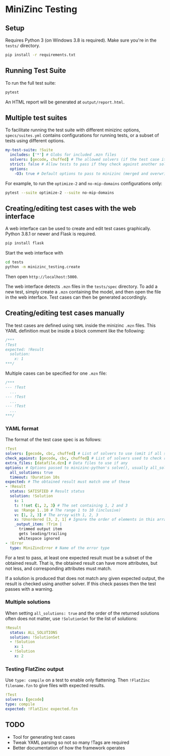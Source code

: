 MiniZinc Testing
================

## Setup

Requires Python 3 (on Windows 3.8 is required). Make sure you're in the `tests/` directory.

```sh
pip install -r requirements.txt
```

## Running Test Suite

To run the full test suite:

```sh
pytest
```

An HTML report will be generated at `output/report.html`.

## Multiple test suites

To facilitate running the test suite with different minizinc options, `specs/suites.yml` contains configurations for running tests, or a subset of tests using different options.

```yaml
my-test-suite: !Suite
  includes: ['*'] # Globs for included .mzn files
  solvers: [gecode, chuffed] # The allowed solvers (if the test case itself specifies a different solver it will be skipped)
  strict: false # Allow tests to pass if they check against another solver (default true)
  options:
    -O3: true # Default options to pass to minizinc (merged and overwritten by individual test cases)
```

For example, to run the `optimize-2` and `no-mip-domains` configurations only:

```sh
pytest --suite optimize-2 --suite no-mip-domains
```

## Creating/editing test cases with the web interface

A web interface can be used to create and edit test cases graphically. Python 3.8.1 or newer and Flask is required.

```sh
pip install flask
```

Start the web interface with

```sh
cd tests
python -m minizinc_testing.create
```

Then open `http://localhost:5000`.

The web interface detects `.mzn` files in the `tests/spec` directory. To add a new test, simply create a `.mzn` containing the model, and then open the file in the web interface. Test cases can then be generated accordingly.

## Creating/editing test cases manually

The test cases are defined using `YAML` inside the minizinc `.mzn` files. This YAML definition must be inside a block comment like the following:

```c
/***
!Test
expected: !Result
  solution:
    x: 1
***/
```

Multiple cases can be specified for one `.mzn` file:

```c
/***
--- !Test
  ...
--- !Test
  ...
--- !Test
  ...
***/
```

### YAML format

The format of the test case spec is as follows:

```yaml
!Test
solvers: [gecode, cbc, chuffed] # List of solvers to use (omit if all solvers should be tested)
check_against: [gecode, cbc, chuffed] # List of solvers used to check results (omit if no checking is needed)
extra_files: [datafile.dzn] # Data files to use if any
options: # Options passed to minizinc-python's solve(), usually all_solutions if present
  all_solutions: true
  timeout: !Duration 10s
expected: # The obtained result must match one of these
- !Result
  status: SATISFIED # Result status
  solution: !Solution
    s: 1
    t: !!set {1, 2, 3} # The set containing 1, 2 and 3
    u: !Range 1..10 # The range 1 to 10 (inclusive)
    v: [1, 2, 3] # The array with 1, 2, 3
    x: !Unordered [3, 2, 1] # Ignore the order of elements in this array
    _output_item: !Trim |
      trimmed output item
      gets leading/trailing
      whitespace ignored 
- !Error
  type: MiniZincError # Name of the error type
```

For a test to pass, at least one expected result must be a subset of the obtained result. That is, the obtained result can have more attributes, but not less, and corresponding attributes must match.

If a solution is produced that does not match any given expected output, the result is checked using another solver. If this check passes then the test passes with a warning.

### Multiple solutions

When setting `all_solutions: true` and the order of the returned solutions often does not matter, use `!SolutionSet` for the list of solutions:

```yaml
!Result
  status: ALL_SOLUTIONS
  solution: !SolutionSet
  - !Solution
    x: 1
  - !Solution
    x: 2
```

### Testing FlatZinc output

Use `type: compile` on a test to enable only flattening.
Then `!FlatZinc filename.fzn` to give files with expected results.

```yaml
!Test
solvers: [gecode]
type: compile
expected: !FlatZinc expected.fzn
```

## TODO

- Tool for generating test cases
- Tweak YAML parsing so not so many !Tags are required
- Better documentation of how the framework operates